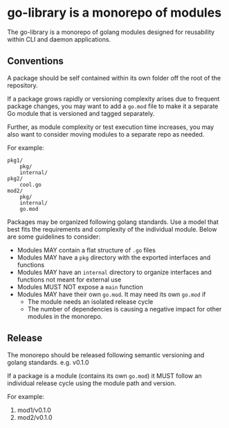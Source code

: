 # go-library is a monorepo of modules

The go-library is a monorepo of golang modules designed for reusability within CLI and daemon applications.

## Conventions

A package should be self contained within its own folder off the root of the repository.

If a package grows rapidly or versioning complexity arises due to frequent package changes, you may want to add a `go.mod` file to make it a separate Go module that is versioned and tagged separately.

Further, as module complexity or test execution time increases, you may also want to consider moving modules to a separate repo as needed.

For example:
```
pkg1/
    pkg/
    internal/
pkg2/
    cool.go
mod2/
    pkg/
    internal/
    go.mod
```

Packages may be organized following golang standards.  Use a model that best fits the requirements and complexity of the individual module.  Below are some guidelines to consider: 

* Modules MAY contain a flat structure of `.go` files
* Modules MAY have a `pkg` directory with the exported interfaces and functions
* Modules MAY have an `internal` directory to organize interfaces and functions not meant for external use
* Modules MUST NOT expose a `main` function
* Modules MAY have their own `go.mod`.  It may need its own `go.mod` if
    - The module needs an isolated release cycle
    - The number of dependencies is causing a negative impact for other modules in the monorepo.


## Release

The monorepo should be released following semantic versioning and golang standards.  e.g. v0.1.0

If a package is a module (contains its own `go.mod`) it MUST follow an individual release cycle using the module path and version.

For example:

1. mod1/v0.1.0
1. mod2/v0.1.0
